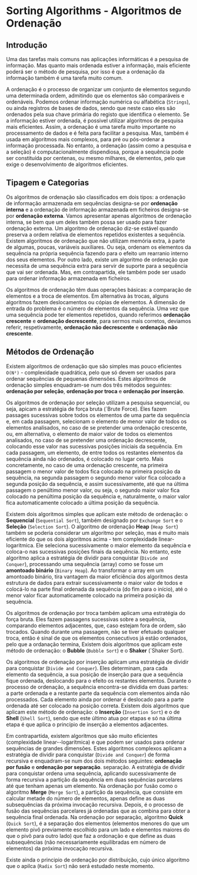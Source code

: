 # Sorting Algorithms - Algoritmos de Ordenação

## Introdução

Uma das tarefas mais comuns nas aplicações informáticas é a pesquisa de informação. Mas quanto mais ordenada estiver a informação, mais eficiente poderá ser o método de pesquisa, por isso é que a ordenação da informação também é uma tarefa muito comum.

A ordenação é o processo de organizar um conjunto de elementos segundo uma determinada ordem, admitindo que os elementos são comparáveis e ordenáveis. Podemos ordenar informação numérica ou alfabética (`Strings`), ou ainda registros de bases de dados, sendo que neste caso eles são ordenados pela sua chave primária do registo que identifica o elemento. Se a informação estiver ordenada, é possivel utilizar algoritmos de pesquisa mais eficientes. Assim, a ordenação é uma tarefa muito importante no processamento de dados e é feita para facilitar a pesquisa. Mas, também é usada em algoritmos mais complexos, para pré ou pós-ordenar a informação processada. No entanto, a ordenação (assim como a pesquisa e a seleção) é computacionalmente dispendiosa, porque a sequência pode ser constituída por centenas, ou mesmo milhares, de elementos, pelo que exige o desenvolvimento de algoritmos eficientes.

## Tipagem e Categorias

Os algoritmos de ordenação são classificados em dois tipos: a ordenação de informação armazenada em sequências designa-se por **ordenação interna** e a ordenação de informação armazenada em ficheiros designa-se por **ordenação externa**. Vamos apresentar apenas algoritmos de ordenação interna, se bem que um deles também possa ser usado para fazer ordenação externa. Um algoritmo de ordenação diz-se estável quando preserva a ordem relativa de elementos repetidos existentes a sequência. Existem algoritmos de ordenação que não utilizam memória extra, à parte de algumas, poucas, variáveis auxiliares. Ou seja, ordenam os elementos da sequência na própria sequência fazendo para o efeito um rearranio interno dos seus elementos. Por outro lado, existe um algoritmo de ordenação que necessita de uma sequência extra para servir de suporte para a sequência que vai ser ordenada. Mas, em contrapartida, ele também pode ser usado para ordenar informação armazenada em ficheiros.

Os algoritmos de ordenação têm duas operações básicas: a comparação de elementos e a troca de elementos. Em alternativa às trocas, alguns algoritmos fazem deslocamentos ou cópias de elementos. A dimensão de entrada do problema é o número de elementos da sequência. Uma vez que uma sequência pode ter elementos repetidos, quando referimos **ordenação crescente** e **ordenação decrescente**, para sermos mais corretos, deviamos referir, respetivamente, **ordenação não decrescente** e **ordenação não crescente**.

## Métodos de Ordenação

Existem algoritmos de ordenação que são simples mas pouco eficientes `O(N²)` - complexidade quadrática, pelo que só devem ser usados para ordenar sequências de pequenas dimensões. Estes algoritmos de ordenação simples enquadram-se num dos três métodos seguintes: **ordenação por seleção**, **ordenação por troca** e **ordenação por inserção**.

Os algoritmos de ordenação por seleção utilizam a pesquisa sequencial, ou seja, apicam a estratégia de força bruta (`Brute Force). Eles fazem passages sucessivas sobre todos os elementos de uma parte da sequência e, em cada passagem, selecionam o elemento de menor valor de todos os elementos analisados, no caso de se pretender uma ordenação crescente, ou, em alternativa, o elemento de maior valor de todos os elementos analisados, no caso de se pretender uma ordenação decrescente, colocando esse valor nas sucessivas posições iniciais da sequência. Em cada passagem, um elemento, de entre todos os restantes elementos da sequência ainda não ordenados, é colocado no lugar certo. Mais concretamente, no caso de uma ordenação crescente, na primeira passagem o menor valor de todos fica colocado na primeira posição da sequência, na segunda passagem o segundo menor valor fica colocado a segunda posição da sequência, e assim sucessivamente, até que na última passagem o penúltimo menor valor, ou seja, o segundo maior valor fica colocado na penúltima posição da sequência e, naturalmente, o maior valor fica automaticamente colocado a última posição da sequência.

Existem dois algoritmos simples que aplicam este método de ordenação: o **Sequencial** (`Sequential Sort`), também designado por `Exchange Sort` e o **Seleção** (`Selection Sort`). O algoritmo de ordenação **Heap** (`Heap Sort`) também se poderia considerar um algoritmo por seleção, mas é muito mais eficiente do que os dois algoritmos acima - tem complexidade linear-logaritmica. Ele seleciona sucessivamente o maior elemento da sequência e coloca-o nas sucessivas posições finais da sequência. No entanto, este algoritmo aplica a estratégia de dividir para conquistar (`Divide and Conquer`), processando uma sequência (array) como se fosse um **amontoado binário** (`Binary Heap`). Ao transformar o array em um amontoado binário, tira vantagem da maior eficiência dos algoritmos desta estrutura de dados para extrair sucessivamente o maior valor de todos e colocá-lo na parte final ordenada da sequência (do fim para o início), até o menor valor ficar automaticamente colocado na primeira posição da sequência.

Os algoritmos de ordenação por troca também aplicam uma estratégia do força bruta. Eles fazem passagens sucessivas sobre a sequência, comparando elementos adjacentes, que, caso estejam fora de ordem, são trocados. Quando durante uma passagem, não se tiver efetuado qualquer troca, então é sinal de que os elementos consecutivos já estão ordenados, pelo que a ordanação termina, Existem dois algoritmos que aplicam este método de ordenação: o **Bubble** (`Bubble Sort`) e o **Shaker** (`Shaker Sort).

Os algoritmos de ordenação por inserção aplicam uma estratégia de dividir para conquistar (`Divide and Conquer`). Eles determinam, para cada elemento da sequência, a sua posição de inserção para que a sequência fique ordenada, deslocando para o efeito os restantes elementos. Durante o processo de ordenação, a sequência encontra-se dividida em duas partes: a parte ordenada e a restante parte da sequência com elementos ainda não processados. Cada elemento ainda por ordenar é deslocado para a parte ordenada até ser colocado na posição correta. Existem dois algoritmos que aplicam este método de ordenação: o **Inserção** (`Insertion Sort`) e o de **Shell** (`Shell Sort`), sendo que este último atua por etapas e só na última etapa é que aplica o princípio de inserção a elementos adjacentes.

Em contrapartida, existem algoritmos que são muito eficientes (complexidade linear--logarítmica) e que podem ser usados para ordenar sequências de grandes dimensões. Estes algoritmos complexos aplicam a estratégia de dividir para conquistar (`Divide and Conquer`) de forma recursiva e enquadram-se num dos dois métodos seguintes: **ordenação por fusão** e **ordenação por separação**. separação. A estratégia de dividir para conquistar ordena uma sequência, aplicando sucessivamente de forma recursiva a partição da sequência em duas sequências parcelares até que tenham apenas um elemento. Na ordenação por fusão como o algoritmo **Merge** (`Merge Sort`), a partição da sequência, que consiste em calcular metade do número de elementos, apenas define as duas subsequências da próxima invocação recursiva. Depois, é o processo de fusão das sequências parcelares já ordenadas que as combina para obter a sequência final ordenada. Na ordenação por separação, algoritmo **Quick** (`Quick Sort`), é a separação dos elementos (elementos menores do que um elemento pivô previamente escolhido para um lado e elementos maiores do que o pivô para outro lado) que faz a ordonação e que define as duas subsequências (não necessariamente equilibradas em número de elementos) da próxima invocação recursiva.

Existe ainda o principio de ordenação por distribuição, cujo único algoritmo que o apilca (`Radix Sort`) não será estudado neste momento.
